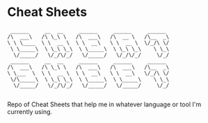 # Cheat Sheets

```
 ______     __  __     ______     ______     ______  
/\  ___\   /\ \_\ \   /\  ___\   /\  __ \   /\__  _\ 
\ \ \____  \ \  __ \  \ \  __\   \ \  __ \  \/_/\ \/ 
 \ \_____\  \ \_\ \_\  \ \_____\  \ \_\ \_\    \ \_\ 
  \/_____/   \/_/\/_/   \/_____/   \/_/\/_/     \/_/ 
 ______     __  __     ______     ______     ______ 
/\  ___\   /\ \_\ \   /\  ___\   /\  ___\   /\__  _\ 
\ \___  \  \ \  __ \  \ \  __\   \ \  __\   \/_/\ \/ 
 \/\_____\  \ \_\ \_\  \ \_____\  \ \_____\    \ \_\ 
  \/_____/   \/_/\/_/   \/_____/   \/_____/     \/_/ 
                                                                
```

Repo of Cheat Sheets that help me in whatever language or tool I'm currently using.
